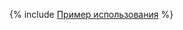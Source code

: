 {% include [Пример использования](../../../_includes/user-guide/dynamic-tables/tutorials/dyn-tables-tutorial.md) %}

